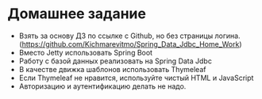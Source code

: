 # Домашнее задание

- Взять за основу ДЗ по ссылке с Github, но без страницы логина. (https://github.com/Kichmarevitmo/Spring_Data_Jdbc_Home_Work)
- Вместо Jetty использовать Spring Boot
- Работу с базой данных реализовать на Spring Data Jdbc
- В качестве движка шаблонов использовать Thymeleaf
- Если Thymeleaf не нравится, используйте чистый HTML и JavaScript
- Авторизацию и аутентификацию делать не надо.
